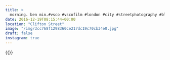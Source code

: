 ```yaml
---
title: >
  morning. ben min.#vsco #vscofilm #london #city #streetphotography #blackandwhite #shoreditch
date: 2016-12-19T08:15:44+00:00
location: "Clifton Street"
image: "/img/3cc768f1298360ce217dc19c70cb34e0.jpg"
draft: false
instagram: true
---
```


{{<photo src="/img/3cc768f1298360ce217dc19c70cb34e0.jpg">}}

